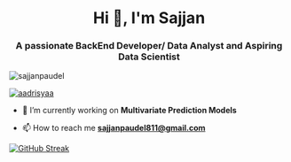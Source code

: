 <h1 align="center">Hi 👋, I'm Sajjan</h1>
<h3 align="center">A passionate BackEnd Developer/ Data Analyst and Aspiring Data Scientist</h3>

<p align="left"> <img src="https://komarev.com/ghpvc/?username=sajjanpaudel&label=Profile%20views&color=0e75b6&style=flat" alt="sajjanpaudel" /> </p>
<p align="left"> <a href="https://twitter.com/aadrisyaa" target="blank"><img src="https://img.shields.io/twitter/follow/aadrisyaa?logo=twitter&style=for-the-badge" alt="aadrisyaa" /></a> </p>

- 🔭 I’m currently working on **Multivariate Prediction Models**

- 📫 How to reach me **sajjanpaudel811@gmail.com**

<a href="https://git.io/streak-stats"><img src="https://streak-stats.demolab.com?user=sajjanpaudel&theme=transparent" alt="GitHub Streak" /></a>
